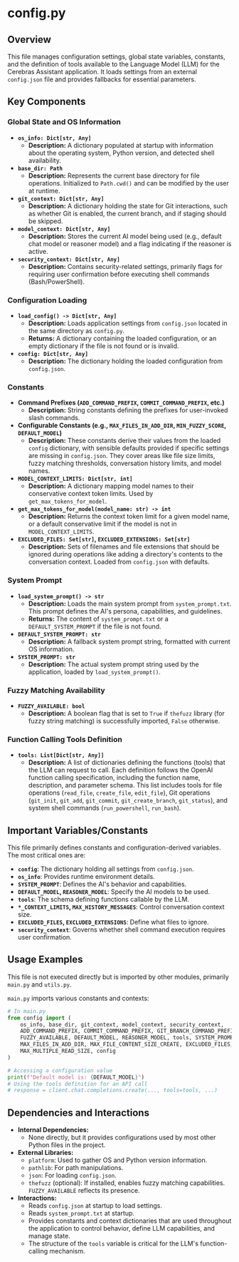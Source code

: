 # config.py

## Overview

This file manages configuration settings, global state variables, constants, and the definition of tools available to the Language Model (LLM) for the Cerebras Assistant application. It loads settings from an external `config.json` file and provides fallbacks for essential parameters.

## Key Components

### Global State and OS Information
- **`os_info: Dict[str, Any]`**
  - **Description:** A dictionary populated at startup with information about the operating system, Python version, and detected shell availability.
- **`base_dir: Path`**
  - **Description:** Represents the current base directory for file operations. Initialized to `Path.cwd()` and can be modified by the user at runtime.
- **`git_context: Dict[str, Any]`**
  - **Description:** A dictionary holding the state for Git interactions, such as whether Git is enabled, the current branch, and if staging should be skipped.
- **`model_context: Dict[str, Any]`**
  - **Description:** Stores the current AI model being used (e.g., default chat model or reasoner model) and a flag indicating if the reasoner is active.
- **`security_context: Dict[str, Any]`**
  - **Description:** Contains security-related settings, primarily flags for requiring user confirmation before executing shell commands (Bash/PowerShell).

### Configuration Loading
- **`load_config() -> Dict[str, Any]`**
  - **Description:** Loads application settings from `config.json` located in the same directory as `config.py`.
  - **Returns:** A dictionary containing the loaded configuration, or an empty dictionary if the file is not found or is invalid.
- **`config: Dict[str, Any]`**
  - **Description:** The dictionary holding the loaded configuration from `config.json`.

### Constants
- **Command Prefixes (`ADD_COMMAND_PREFIX`, `COMMIT_COMMAND_PREFIX`, etc.)**
  - **Description:** String constants defining the prefixes for user-invoked slash commands.
- **Configurable Constants (e.g., `MAX_FILES_IN_ADD_DIR`, `MIN_FUZZY_SCORE`, `DEFAULT_MODEL`)**
  - **Description:** These constants derive their values from the loaded `config` dictionary, with sensible defaults provided if specific settings are missing in `config.json`. They cover areas like file size limits, fuzzy matching thresholds, conversation history limits, and model names.
- **`MODEL_CONTEXT_LIMITS: Dict[str, int]`**
  - **Description:** A dictionary mapping model names to their conservative context token limits. Used by `get_max_tokens_for_model`.
- **`get_max_tokens_for_model(model_name: str) -> int`**
  - **Description:** Returns the context token limit for a given model name, or a default conservative limit if the model is not in `MODEL_CONTEXT_LIMITS`.
- **`EXCLUDED_FILES: Set[str]`, `EXCLUDED_EXTENSIONS: Set[str]`**
  - **Description:** Sets of filenames and file extensions that should be ignored during operations like adding a directory's contents to the conversation context. Loaded from `config.json` with defaults.

### System Prompt
- **`load_system_prompt() -> str`**
  - **Description:** Loads the main system prompt from `system_prompt.txt`. This prompt defines the AI's persona, capabilities, and guidelines.
  - **Returns:** The content of `system_prompt.txt` or a `DEFAULT_SYSTEM_PROMPT` if the file is not found.
- **`DEFAULT_SYSTEM_PROMPT: str`**
  - **Description:** A fallback system prompt string, formatted with current OS information.
- **`SYSTEM_PROMPT: str`**
  - **Description:** The actual system prompt string used by the application, loaded by `load_system_prompt()`.

### Fuzzy Matching Availability
- **`FUZZY_AVAILABLE: bool`**
  - **Description:** A boolean flag that is set to `True` if `thefuzz` library (for fuzzy string matching) is successfully imported, `False` otherwise.

### Function Calling Tools Definition
- **`tools: List[Dict[str, Any]]`**
  - **Description:** A list of dictionaries defining the functions (tools) that the LLM can request to call. Each definition follows the OpenAI function calling specification, including the function name, description, and parameter schema. This list includes tools for file operations (`read_file`, `create_file`, `edit_file`), Git operations (`git_init`, `git_add`, `git_commit`, `git_create_branch`, `git_status`), and system shell commands (`run_powershell`, `run_bash`).

## Important Variables/Constants

This file primarily defines constants and configuration-derived variables. The most critical ones are:
- **`config`**: The dictionary holding all settings from `config.json`.
- **`os_info`**: Provides runtime environment details.
- **`SYSTEM_PROMPT`**: Defines the AI's behavior and capabilities.
- **`DEFAULT_MODEL`, `REASONER_MODEL`**: Specify the AI models to be used.
- **`tools`**: The schema defining functions callable by the LLM.
- **`*_CONTEXT_LIMITS`, `MAX_HISTORY_MESSAGES`**: Control conversation context size.
- **`EXCLUDED_FILES`, `EXCLUDED_EXTENSIONS`**: Define what files to ignore.
- **`security_context`**: Governs whether shell command execution requires user confirmation.

## Usage Examples

This file is not executed directly but is imported by other modules, primarily `main.py` and `utils.py`.

`main.py` imports various constants and contexts:
```python
# In main.py
from config import (
    os_info, base_dir, git_context, model_context, security_context,
    ADD_COMMAND_PREFIX, COMMIT_COMMAND_PREFIX, GIT_BRANCH_COMMAND_PREFIX,
    FUZZY_AVAILABLE, DEFAULT_MODEL, REASONER_MODEL, tools, SYSTEM_PROMPT,
    MAX_FILES_IN_ADD_DIR, MAX_FILE_CONTENT_SIZE_CREATE, EXCLUDED_FILES, EXCLUDED_EXTENSIONS,
    MAX_MULTIPLE_READ_SIZE, config
)

# Accessing a configuration value
print(f"Default model is: {DEFAULT_MODEL}")
# Using the tools definition for an API call
# response = client.chat.completions.create(..., tools=tools, ...)
```

## Dependencies and Interactions

- **Internal Dependencies:**
  - None directly, but it provides configurations used by most other Python files in the project.
- **External Libraries:**
  - `platform`: Used to gather OS and Python version information.
  - `pathlib`: For path manipulations.
  - `json`: For loading `config.json`.
  - `thefuzz` (optional): If installed, enables fuzzy matching capabilities. `FUZZY_AVAILABLE` reflects its presence.
- **Interactions:**
  - Reads `config.json` at startup to load settings.
  - Reads `system_prompt.txt` at startup.
  - Provides constants and context dictionaries that are used throughout the application to control behavior, define LLM capabilities, and manage state.
  - The structure of the `tools` variable is critical for the LLM's function-calling mechanism.
```
